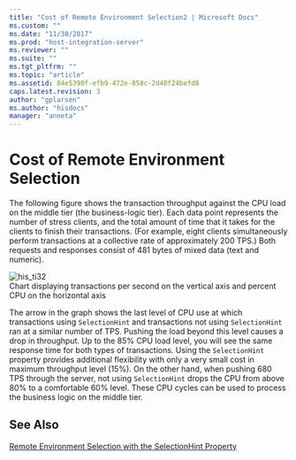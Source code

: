 ```yaml
---
title: "Cost of Remote Environment Selection2 | Microsoft Docs"
ms.custom: ""
ms.date: "11/30/2017"
ms.prod: "host-integration-server"
ms.reviewer: ""
ms.suite: ""
ms.tgt_pltfrm: ""
ms.topic: "article"
ms.assetid: 84e5390f-efb9-472e-858c-2d40f24befd8
caps.latest.revision: 3
author: "gplarsen"
ms.author: "hisdocs"
manager: "anneta"
---
```

# Cost of Remote Environment Selection
The following figure shows the transaction throughput against the CPU load on the middle tier (the business-logic tier). Each data point represents the number of stress clients, and the total amount of time that it takes for the clients to finish their transactions. (For example, eight clients simultaneously perform transactions at a collective rate of approximately 200 TPS.) Both requests and responses consist of 481 bytes of mixed data (text and numeric).  
  
 ![](../core/media/his-ti32.gif "his_ti32")  
Chart displaying transactions per second on the vertical axis and percent CPU on the horizontal axis  
  
 The arrow in the graph shows the last level of CPU use at which transactions using `SelectionHint` and transactions not using `SelectionHint` ran at a similar number of TPS. Pushing the load beyond this level causes a drop in throughput. Up to the 85% CPU load level, you will see the same response time for both types of transactions. Using the `SelectionHint` property provides additional flexibility with only a very small cost in maximum throughput level (15%). On the other hand, when pushing 680 TPS through the server, not using `SelectionHint` drops the CPU from above 80% to a comfortable 60% level. These CPU cycles can be used to process the business logic on the middle tier.  
  
## See Also  
 [Remote Environment Selection with the SelectionHint Property](../core/remote-environment-selection-with-the-selectionhint-property2.md)